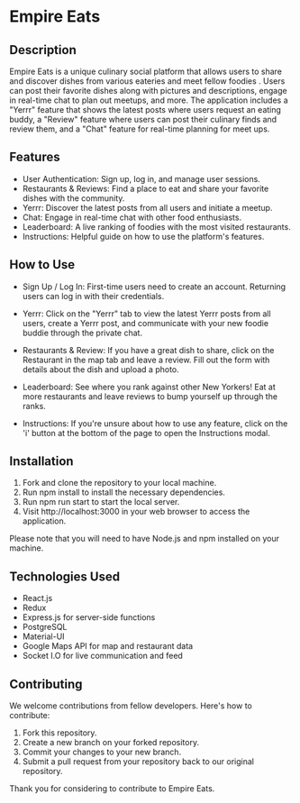 # Empire Eats

## Description

Empire Eats is a unique culinary social platform that allows users to share and discover dishes from various eateries and meet fellow foodies . Users can post their favorite dishes along with pictures and descriptions, engage in real-time chat to plan out meetups, and more. The application includes a "Yerrr" feature that shows the latest posts where users request an eating buddy, a "Review" feature where users can post their culinary finds and review them, and a "Chat" feature for real-time planning for meet ups.

## Features

- User Authentication: Sign up, log in, and manage user sessions.
- Restaurants & Reviews: Find a place to eat and share your favorite dishes with the community.
- Yerrr: Discover the latest posts from all users and initiate a meetup.
- Chat: Engage in real-time chat with other food enthusiasts.
- Leaderboard: A live ranking of foodies with the most visited restaurants.
- Instructions: Helpful guide on how to use the platform's features.

## How to Use

- Sign Up / Log In: First-time users need to create an account. Returning users can log in with their credentials.

- Yerrr: Click on the "Yerrr" tab to view the latest Yerrr posts from all users, create a Yerrr post, and communicate with your new foodie buddie through the private chat.

- Restaurants & Review: If you have a great dish to share, click on the Restaurant in the map tab and leave a review. Fill out the form with details about the dish and upload a photo.

- Leaderboard: See where you rank against other New Yorkers! Eat at more restaurants and leave reviews to bump yourself up through the ranks.

- Instructions: If you're unsure about how to use any feature, click on the 'i' button at the bottom of the page to open the Instructions modal.

## Installation

1. Fork and clone the repository to your local machine.
2. Run npm install to install the necessary dependencies.
3. Run npm run start to start the local server.
4. Visit http://localhost:3000 in your web browser to access the application.

Please note that you will need to have Node.js and npm installed on your machine.

## Technologies Used

- React.js
- Redux
- Express.js for server-side functions
- PostgreSQL
- Material-UI
- Google Maps API for map and restaurant data
- Socket I.O for live communication and feed

## Contributing

We welcome contributions from fellow developers. Here's how to contribute:

1. Fork this repository.
2. Create a new branch on your forked repository.
3. Commit your changes to your new branch.
4. Submit a pull request from your repository back to our original repository.

Thank you for considering to contribute to Empire Eats.
